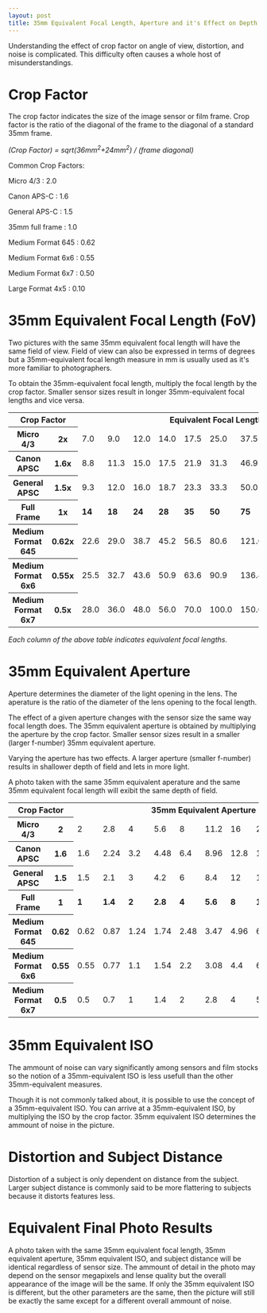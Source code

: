 ```yaml
---
layout: post
title: 35mm Equivalent Focal Length, Aperture and it's Effect on Depth of Field, Distortion, etc.
---
```


Understanding the effect of crop factor on angle of view, distortion, and noise is complicated.
This difficulty often causes a whole host of misunderstandings.

Crop Factor
===========
The crop factor indicates the size of the image sensor or film frame. Crop factor is the ratio of the diagonal of the frame to the diagonal of a standard 35mm frame.

<i>(Crop Factor) = sqrt(36mm<sup>2</sup>+24mm<sup>2</sup>) / (frame diagonal)</i>

Common Crop Factors:

Micro 4/3
:   2.0

Canon APS-C
:   1.6

General APS-C 
:   1.5

35mm full frame
:   1.0

Medium Format 645
:   0.62

Medium Format 6x6
:   0.55

Medium Format 6x7
:   0.50

Large Format 4x5
:   0.10

35mm Equivalent Focal Length (FoV)
==================================
Two pictures with the same 35mm equivalent focal length will have the same field of view. Field of view can also be expressed in terms of degrees but a 35mm-equivalent focal length measure in mm is usually used as it's more familiar to photographers.

To obtain the 35mm-equivalent focal length, multiply the focal length by the crop factor. Smaller sensor sizes result in longer 35mm-equivalent focal lengths and vice versa.

<table>
<tr><th colspan="2">Crop Factor</th><th colspan="10">Equivalent Focal Lengths</th></tr>
<tr><th>Micro 4/3</th><th>2x</th><td>	7.0	</td><td>	9.0	</td><td>	12.0	</td><td>	14.0	</td><td>	17.5	</td><td>	25.0	</td><td>	37.5	</td><td>	42.5	</td><td>	67.5	</td><td>	100.0	</td></tr>
<tr><th>Canon APSC</th><th>1.6x</th><td>	8.8	</td><td>	11.3	</td><td>	15.0	</td><td>	17.5	</td><td>	21.9	</td><td>	31.3	</td><td>	46.9	</td><td>	53.1	</td><td>	84.4	</td><td>	125.0	</td></tr>
<tr><th>General APSC</th><th>1.5x</th><td>	9.3	</td><td>	12.0	</td><td>	16.0	</td><td>	18.7	</td><td>	23.3	</td><td>	33.3	</td><td>	50.0	</td><td>	56.7	</td><td>	90.0	</td><td>	133.3	</td></tr>
  <tr><th>Full Frame</th><th>1x</th><td><strong>14</strong></td><td><strong>18</strong></td><td><strong>24</strong></td><td><strong>28</strong></td><td><strong>35</strong></td><td><strong>50</strong></td><td><strong>75</strong></td><td><strong>85</strong></td><td><strong>135</strong></td><td><strong>200</strong></td></tr>
<tr><th>Medium Format 645</th><th>0.62x</th><td>	22.6	</td><td>	29.0	</td><td>	38.7	</td><td>	45.2	</td><td>	56.5	</td><td>	80.6	</td><td>	121.0	</td><td>	137.1	</td><td>	217.7	</td><td>	322.6	</td></tr>
<tr><th>Medium Format 6x6</th><th>0.55x</th><td>	25.5	</td><td>	32.7	</td><td>	43.6	</td><td>	50.9	</td><td>	63.6	</td><td>	90.9	</td><td>	136.4	</td><td>	154.5	</td><td>	245.5	</td><td>	363.6	</td></tr>
<tr><th>Medium Format 6x7</th><th>0.5x</th><td>	28.0	</td><td>	36.0	</td><td>	48.0	</td><td>	56.0	</td><td>	70.0	</td><td>	100.0	</td><td>	150.0	</td><td>	170.0	</td><td>	270.0	</td><td>	400.0	</td></tr>
</table>

<em>Each column of the above table indicates equivalent focal lengths.</em>

35mm Equivalent Aperture
========================
Aperture determines the diameter of the light opening in the lens. The aperature is the ratio of the diameter of the lens opening to the focal length.

The effect of a given aperture changes with the sensor size the same way focal length does. The 35mm equivalent aperture is obtained by multiplying the aperture by the crop factor. Smaller sensor sizes result in a smaller (larger f-number) 35mm equivalent aperture.

Varying the aperture has two effects. A larger aperture (smaller f-number) results in shallower depth of field and lets in more light.

A photo taken with the same 35mm equivalent aperature and the same 35mm equivalent focal length will exibit the same depth of field. 

<table>
<tr><th colspan="2">Crop Factor</th><th colspan="10">35mm Equivalent Aperture</th></tr>
<tr><th>Micro 4/3        </th><th>2   </th><td>2</td><td>2.8</td><td>4</td><td>5.6</td><td>8</td><td>11.2</td><td>16</td><td>22</td><td>32</td><td>44</td></tr>
<tr><th>Canon APSC       </th><th>1.6 </th><td>1.6</td><td>2.24</td><td>3.2</td><td>4.48</td><td>6.4</td><td>8.96</td><td>12.8</td><td>17.6</td><td>25.6</td><td>35.2</td></tr>
<tr><th>General APSC     </th><th>1.5 </th><td>1.5</td><td>2.1</td><td>3</td><td>4.2</td><td>6</td><td>8.4</td><td>12</td><td>16.5</td><td>24</td><td>33</td></tr>
<tr><th>Full Frame       </th><th>1   </th><td><strong>1</strong></td><td><strong>1.4</strong></td><td><strong>2</strong></td><td><strong>2.8</strong></td><td><strong>4</strong></td><td><strong>5.6</strong></td><td><strong>8</strong></td><td><strong>11</strong></td><td><strong>16</strong></td><td><strong>22</strong></td></tr>
<tr><th>Medium Format 645</th><th>0.62</th><td>0.62</td><td>0.87</td><td>1.24</td><td>1.74</td><td>2.48</td><td>3.47</td><td>4.96</td><td>6.82</td><td>9.92</td><td>13.64</td></tr>
<tr><th>Medium Format 6x6</th><th>0.55</th><td>0.55</td><td>0.77</td><td>1.1</td><td>1.54</td><td>2.2</td><td>3.08</td><td>4.4</td><td>6.05</td><td>8.8</td><td>12.1</td></tr>
<tr><th>Medium Format 6x7</th><th>0.5 </th><td>0.5</td><td>0.7</td><td>1</td><td>1.4</td><td>2</td><td>2.8</td><td>4</td><td>5.5</td><td>8</td><td>11</td></tr>
</table>

35mm Equivalent ISO
=================== 
The ammount of noise can vary significantly among sensors and film stocks so the notion of a 35mm-equivalent ISO is less usefull than the other 35mm-equivalent measures.

Though it is not commonly talked about, it is possible to use the concept of a 35mm-equivalent ISO. You can arrive at a 35mm-equivalent ISO, by multiplying the ISO by the crop factor. 35mm equivalent ISO determines the ammount of noise in the picture.

Distortion and Subject Distance
===============================
Distortion of a subject is only dependent on distance from the subject. Larger subject distance is commonly said to be more flattering to subjects because it distorts features less.

Equivalent Final Photo Results
==============================
A photo taken with the same 35mm equivalent focal length, 35mm equivalent aperture, 35mm equivalent ISO, and subject distance will be identical regardless of sensor size. The ammount of detail in the photo may depend on the sensor megapixels and lense quality but the overall appearance of the image will be the same. If only the 35mm equivalent ISO is different, but the other parameters are the same, then the picture will still be exactly the same except for a different overall ammount of noise.
